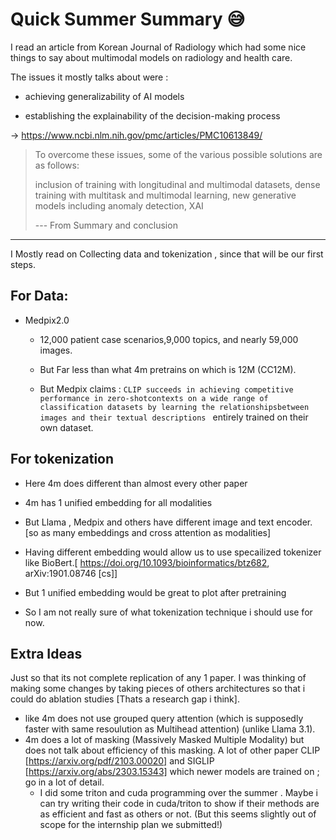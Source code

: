 # Quick Summer Summary 😅

I read an article from Korean Journal of Radiology which had some nice things to say about multimodal models on radiology and health care.

The issues it mostly talks about were : 

* achieving generalizability of AI models

* establishing the explainability of the decision-making process

  

-> https://www.ncbi.nlm.nih.gov/pmc/articles/PMC10613849/

>To overcome these issues, some of the various possible solutions are as follows:
>
>inclusion of training with longitudinal and multimodal datasets, dense training with multitask and multimodal learning, new  generative models including anomaly detection, XAI
>
>--- From Summary and conclusion

---



I Mostly read on Collecting data and tokenization , since that will be our first steps.



## For Data:

* Medpix2.0

  * 12,000 patient case scenarios,9,000 topics, and nearly 59,000 images.

  * But Far less than what 4m pretrains on which is 12M (CC12M).

  * But Medpix claims : `CLIP succeeds in achieving competitive performance in zero-shotcontexts on a wide range of classification datasets by learning the relationshipsbetween images and their textual descriptions ` entirely trained on their own dataset.

    


## For tokenization

* Here 4m does different than almost every other paper

* 4m has 1 unified embedding for all modalities

* But Llama , Medpix and others have different image and text encoder. [so as many embeddings and cross attention as modalities]

* Having different embedding would allow us to use specailized tokenizer like BioBert.[ https://doi.org/10.1093/bioinformatics/btz682, arXiv:1901.08746 [cs]]

* But 1 unified embedding would be great to plot after pretraining

* So I am not really sure of what tokenization technique i should use for now.

  

## Extra Ideas

Just so that its not complete replication of any 1 paper. I was thinking of making some changes by taking pieces of others architectures so that i could do ablation studies [Thats a research gap i think].

* like 4m does not use grouped query attention (which is supposedly faster with same resoulution as Multihead attention) (unlike Llama 3.1).
* 4m does a lot of masking (Massively Masked Multiple Modality) but does not talk about efficiency of this masking. A lot of other paper CLIP [https://arxiv.org/pdf/2103.00020] and SIGLIP [https://arxiv.org/abs/2303.15343] which newer models are trained on ; go in a lot of detail.
  * I did some triton and cuda programming over the summer . Maybe i can try writing their code in cuda/triton to show if their methods are as efficient and fast as others or not. (But this seems slightly out of scope for the internship plan we submitted!)
